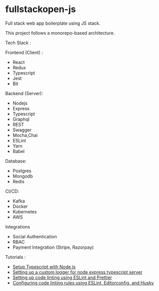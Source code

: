 # fullstackopen-js
Full stack web app boilerplate using JS stack.

This project follows a monorepo-based architecture.

Tech Stack :

Frontend (Client) :
- React
- Redux
- Typescript
- Jest
- Bit

Backend (Server):
- Nodejs
- Express
- Typescript
- Graphql
- REST
- Swagger
- Mocha,Chai
- ESLint
- Yarn
- Babel

Database:
- Postgres
- Mongodb
- Redis

CI/CD:
- Kafka
- Docker
- Kubernetes
- AWS

Integrations
- Social Authentication
- RBAC
- Payment Integration (Stripe, Razorpay)

Tutorials :

- [Setup Typescript with Node.js](https://sujaykundu.com/blog/setting-up-typescript-with-nodejs-project/)
- [Setting up a custom logger for node express typescript server](https://sujaykundu.com/blog/setting-up-custom-logger-for-node-express-typescript-server/)
- [Setting up code linting using ESLint and Prettier](https://sujaykundu.com/blog/adding-linting-to-express-typescript-server-using-eslint/)
- [Configuring code linting rules using ESLint, Editorconfig, and Husky](https://sujaykundu.com/blog/configuring-code-quality-and-rules-using-eslint-editorconfig-and-husky/)
